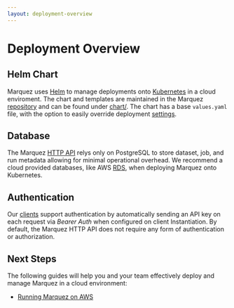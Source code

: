 ```yaml
---
layout: deployment-overview
---
```


# Deployment Overview

## Helm Chart

Marquez uses [Helm](https://helm.sh) to manage deployments onto [Kubernetes](https://kubernetes.io) in a cloud enviroment. The chart and templates are maintained in the Marquez [repository](https://github.com/MarquezProject/marquez) and can be found under [chart/](https://github.com/MarquezProject/marquez/tree/main/chart). The chart has a base `values.yaml` file, with the option to easily override deployment [settings](https://github.com/MarquezProject/marquez/tree/main/chart#configuration).

## Database

The Marquez [HTTP API](https://marquezproject.github.io/marquez/openapi.html) relys only on PostgreSQL to store dataset, job, and run metadata allowing for minimal operational overhead. We recommend a cloud provided databases, like AWS [RDS](https://aws.amazon.com/rds/postgresql), when deploying Marquez onto Kubernetes.

## Authentication

Our [clients](https://github.com/MarquezProject/marquez/tree/main/clients) support authentication by automatically sending an API key on each request via _Bearer Auth_ when configured on client Instantiation. By default, the Marquez HTTP API does not require any form of authentication or authorization.

## Next Steps

The following guides will help you and your team effectively deploy and manage Marquez in a cloud environment:

* [Running Marquez on AWS](running-on-aws.html)
